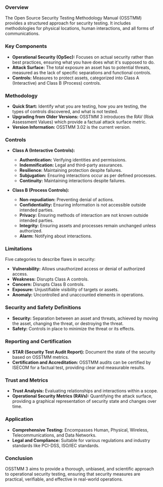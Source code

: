 ### Overview

The Open Source Security Testing Methodology Manual (OSSTMM) provides a structured approach for security testing. It includes methodologies for physical locations, human interactions, and all forms of communications.

### Key Components

- **Operational Security (OpSec):** Focuses on actual security rather than best practices, ensuring what you have does what it's supposed to do.
- **Attack Surface:** The total exposure an asset has to potential threats, measured as the lack of specific separations and functional controls.
- **Controls:** Measures to protect assets, categorized into Class A (Interactive) and Class B (Process) controls.

### Methodology

- **Quick Start:** Identify what you are testing, how you are testing, the types of controls discovered, and what is not tested.
- **Upgrading from Older Versions:** OSSTMM 3 introduces the RAV (Risk Assessment Values) which provide a factual attack surface metric.
- **Version Information:** OSSTMM 3.02 is the current version.

### Controls

- **Class A (Interactive Controls):**
    
    - **Authentication:** Verifying identities and permissions.
    - **Indemnification:** Legal and third-party assurances.
    - **Resilience:** Maintaining protection despite failures.
    - **Subjugation:** Ensuring interactions occur as per defined processes.
    - **Continuity:** Maintaining interactions despite failures.
- **Class B (Process Controls):**
    
    - **Non-repudiation:** Preventing denial of actions.
    - **Confidentiality:** Ensuring information is not accessible outside intended parties.
    - **Privacy:** Ensuring methods of interaction are not known outside intended parties.
    - **Integrity:** Ensuring assets and processes remain unchanged unless authorized.
    - **Alarm:** Notifying about interactions.

### Limitations

Five categories to describe flaws in security:

- **Vulnerability:** Allows unauthorized access or denial of authorized access.
- **Weakness:** Disrupts Class A controls.
- **Concern:** Disrupts Class B controls.
- **Exposure:** Unjustifiable visibility of targets or assets.
- **Anomaly:** Uncontrolled and unaccounted elements in operations.

### Security and Safety Definitions

- **Security:** Separation between an asset and threats, achieved by moving the asset, changing the threat, or destroying the threat.
- **Safety:** Controls in place to minimize the threat or its effects.

### Reporting and Certification

- **STAR (Security Test Audit Report):** Document the state of the security based on OSSTMM metrics.
- **Certification and Accreditation:** OSSTMM audits can be certified by ISECOM for a factual test, providing clear and measurable results.

### Trust and Metrics

- **Trust Analysis:** Evaluating relationships and interactions within a scope.
- **Operational Security Metrics (RAVs):** Quantifying the attack surface, providing a graphical representation of security state and changes over time.

### Application

- **Comprehensive Testing:** Encompasses Human, Physical, Wireless, Telecommunications, and Data Networks.
- **Legal and Compliance:** Suitable for various regulations and industry standards like PCI-DSS, ISO/IEC standards.

### Conclusion

OSSTMM 3 aims to provide a thorough, unbiased, and scientific approach to operational security testing, ensuring that security measures are practical, verifiable, and effective in real-world operations.